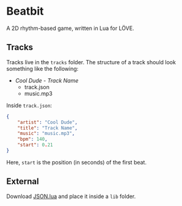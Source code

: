 # Beatbit

A 2D rhythm-based game, written in Lua for LÖVE.

## Tracks

Tracks live in the `tracks` folder.  The structure of a track should look something like the following:

* _Cool Dude - Track Name_
  - track.json
  - music.mp3

Inside `track.json`:

```json
{
    "artist": "Cool Dude",
    "title": "Track Name",
    "music": "music.mp3",
    "bpm": 140,
    "start": 0.21
}
```

Here, `start` is the position (in seconds) of the first beat.

## External

Download [JSON.lua](http://regex.info/code/JSON.lua) and place it inside a `lib` folder.
